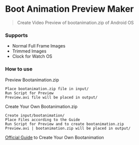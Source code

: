 # Boot Animation Preview Maker
> Create Video Preview of bootanimation.zip of Android OS

### Supports
- Normal Full Frame Images
- Trimmed Images
- Clock for Watch OS

### How to use

Preview Bootanimation.zip

```
Place bootanimation.zip file in input/
Run Script for Preview
Preview.avi file will be placed in output/
```

Create Your Own Bootanimation.zip

```
Create input/bootanimation/
Place Files according to the Guide
Run Script for Preview and to create bootanimation.zip
Preview.avi | bootanimation.zip will be placed in output/
```
[Official Guide](https://android.googlesource.com/platform/frameworks/base/+/master/cmds/bootanimation/FORMAT.md) to Create Your Own Bootanimation
